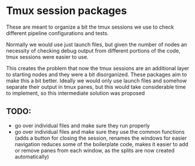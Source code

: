 # Tmux session packages

These are meant to organize a bit the tmux sessions we use to check different pipeline configurations and tests. 

Normally we would use just launch files, but given the number of nodes an necessity of checking debug output from different portions of the code, tmux sessions were easier to use. 

This creates the problem that now the tmux sessions are an additional layer to starting nodes and they were a bit disorganized. These packages aim to make this a bit better. Ideally we would only use launch files and somehow separate their output in tmux panes, but this would take considerable time to implement, so this intermediate solution was proposed


## TODO:

- go over individual files and make sure they run properly
- go over individual files and make sure they use the common functions (adds a button for closing the session, renames the windows for easier navigation reduces some of the boilerplate code, makes it easier to add or remove panes from each window, as the splits are now created automatically)
